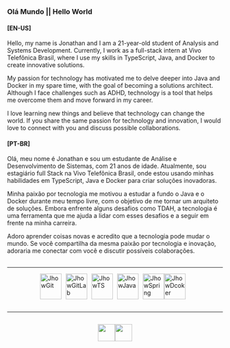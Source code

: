 ### Olá Mundo || Hello World

#### [EN-US]

Hello, my name is Jonathan and I am a 21-year-old student of Analysis and Systems Development. Currently, I work as a full-stack intern at Vivo Telefônica Brasil, where I use my skills in TypeScript, Java, and Docker to create innovative solutions.

My passion for technology has motivated me to delve deeper into Java and Docker in my spare time, with the goal of becoming a solutions architect. Although I face challenges such as ADHD, technology is a tool that helps me overcome them and move forward in my career.

I love learning new things and believe that technology can change the world. If you share the same passion for technology and innovation, I would love to connect with you and discuss possible collaborations.

#### [PT-BR]

Olá, meu nome é Jonathan e sou um estudante de Análise e Desenvolvimento de Sistemas, com 21 anos de idade. Atualmente, sou estagiário full Stack na Vivo Telefônica Brasil, onde estou usando minhas habilidades em TypeScript, Java e Docker para criar soluções inovadoras.

Minha paixão por tecnologia me motivou a estudar a fundo o Java e o Docker durante meu tempo livre, com o objetivo de me tornar um arquiteto de soluções. Embora enfrente alguns desafios como TDAH, a tecnologia é uma ferramenta que me ajuda a lidar com esses desafios e a seguir em frente na minha carreira.

Adoro aprender coisas novas e acredito que a tecnologia pode mudar o mundo. Se você compartilha da mesma paixão por tecnologia e inovação, adoraria me conectar com você e discutir possíveis colaborações.

##

---
<div style="display: flex; justify-content: center;">
  <img align="center" alt="JhowGit" height="60" width="50" src="https://cdn.jsdelivr.net/gh/devicons/devicon/icons/git/git-original.svg" style="margin-right: 10px;" />

  <img align="center" alt="JhowGitLab" height="60" width="50" src="https://cdn.jsdelivr.net/gh/devicons/devicon/icons/gitlab/gitlab-original.svg" style="margin-right: 10px;" />

  <img align="center" alt="JhowTS" height="60" width="50" src="https://cdn.jsdelivr.net/gh/devicons/devicon/icons/typescript/typescript-original.svg" style="margin-right: 10px;" />

  <img align="center" alt="JhowJava" height="60" width="50" src="https://cdn.jsdelivr.net/gh/devicons/devicon/icons/java/java-original.svg" style="margin-right: 10px;" />
  <img align="center" alt="JhowSpring" height="60" width="50" src="https://cdn.jsdelivr.net/gh/devicons/devicon/icons/spring/spring-original.svg" />

  <img align="center" alt="JhowDcoker" height="60" width="50" src="https://cdn.jsdelivr.net/gh/devicons/devicon/icons/docker/docker-original.svg" style="margin-right: 10px;" />


</div>

##

---

<div style="display: flex; justify-content: center;">

  <a href="https://www.instagram.com/apenasjh0w/" target="_blank"><img  align="center" height="40" src="https://img.shields.io/badge/Instagram-E4405F?style=for-the-badge&logo=instagram&logoColor=white"></a>

  <a href="https://www.linkedin.com/in/jonathan-souza-lima-354967101/" target="_blank"><img align="center" height="40" src="https://img.shields.io/badge/LinkedIn-0077B5?style=for-the-badge&logo=linkedin&logoColor=white"></a>
</div>

